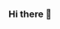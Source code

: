 ### Hi there 👋

<!--
**jialin0718/jialin0718** is a ✨ _special_ ✨ repository because its `README.md` (this file) appears on your GitHub profile.

Here are some ideas to get you started:

- 🔭 I’m currently working on school
- 🌱 I’m currently learning Python
- 🤔 I’m looking for help with learning Python in general, both technical and otherwise.
- 💬 Ask me about ...
- 📫 How to reach me: Send mail to 2413706588@qq.com
- 😄 Pronouns: ...
- ⚡ Fun fact: I am an interesting person
-->

